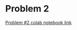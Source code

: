 # Problem 2
[Problem #2 colab notebook link](https://colab.research.google.com/drive/1kCeQcACOJOM5W1CEPSo6cU0fwph8mKwm)

